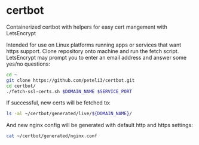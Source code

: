 # certbot
Containerized certbot with helpers for easy cert mangement with LetsEncrypt

Intended for use on Linux platforms running apps or services that want https support.
Clone repository onto machine and run the fetch script. LetsEncrypt may prompt you to enter an email address and answer some yes/no questions:

```bash
cd ~
git clone https://github.com/peteli3/certbot.git
cd certbot/
./fetch-ssl-certs.sh $DOMAIN_NAME $SERVICE_PORT
```

If successful, new certs will be fetched to:

```bash
ls -al ~/certbot/generated/live/${DOMAIN_NAME}/
```

And new nginx config will be generated with default http and https settings:

```bash
cat ~/certbot/generated/nginx.conf
```
